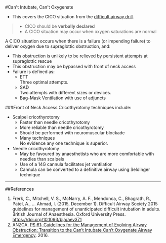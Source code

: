 #Can't Intubate, Can't Oxygenate
* This covers the CICO situation from the [difficult airway drill](management/airway/difficult-airway.md#drill).

> * CICO should be **verbally declared**
> * A CICO situation may occur when oxygen saturations are normal


A CICO situation occurs when there is a failure (or impending failure) to deliver oxygen due to supraglottic obstruction, and:
* This obstruction is unlikely to be relieved by persistent attempts at supraglottic rescue
* This obstruction may be bypassed with front of neck access
* Failure is defined as:
	* ETT  
	Three optimal attempts.
	* SAD  
	Two attempts with different sizes or devices.
	* Bag-Mask Ventilation with use of adjuncts


###Front of Neck Access
Cricothyrotomy techniques include:
* Scalpel cricothyrotomy
	* Faster than needle cricothyrotomy
	* More reliable than needle cricothyrotomy
	* Should be performed with neuromuscular blockade
	* Many techniques  
	No evidence any one technique is superior.
* Needle cricothyrotomy
	* May be favoured by anaesthetists who are more comfortable with needles than scalpels
	* Use of a 14G cannula facilitates jet ventilation
	* Cannula can be converted to a definitive airway using Seldinger technique


---

##References
1. Frerk, C., Mitchell, V. S., McNarry, A. F., Mendonca, C., Bhagrath, R., Patel, A., … Ahmad, I. (2015, December 1). Difficult Airway Society 2015 guidelines for management of unanticipated difficult intubation in adults. British Journal of Anaesthesia. Oxford University Press. https://doi.org/10.1093/bja/aev371
2. ANZCA. [PS 61: Guidelines for the Management of Evolving Airway Obstruction: Transition to the Can’t Intubate Can’t Oxygenate Airway Emergency](http://www.anzca.edu.au/getattachment/resources/professional-documents/ps61_guideline_airway_cognitive_aid_2016.pdf). 2016.